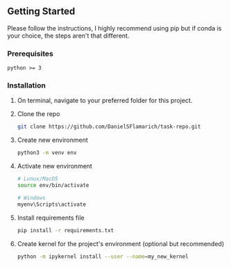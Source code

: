

<!-- GETTING STARTED -->
## Getting Started

Please follow the instructions, I highly recommend using pip but if conda is your choice, the steps aren't that different.

### Prerequisites

```
python >= 3
```

### Installation

1. On terminal, navigate to your preferred folder for this project.

2. Clone the repo
   ```sh
   git clone https://github.com/DanielSFlamarich/task-repo.git
   ```
   
3. Create new environment 
   ```sh
   python3 -m venv env 
   ```
   
4. Activate new environment
   ```sh
   # Lunux/MacOS
   source env/bin/activate
   
   # Windows
   myenv\Scripts\activate
   ```
       
5. Install requirements file
   ```sh
   pip install -r requirements.txt
   ```
   
6. Create kernel for the project's environment (optional but recommended)
   ```sh
   python -m ipykernel install --user --name=my_new_kernel
   ```



